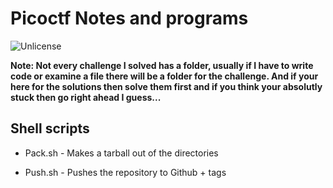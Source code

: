 # Picoctf Notes and programs
![Unlicense](https://img.shields.io/github/license/machinething/picoctf)

**Note: Not every challenge I solved has a folder, usually if I have to write code or examine a file there will be a folder for the challenge. And if your here for the solutions then solve them first and if you think your absolutly stuck then go right ahead I guess...**

## Shell scripts

- Pack.sh - Makes a tarball out of the directories

- Push.sh - Pushes the repository to Github + tags

